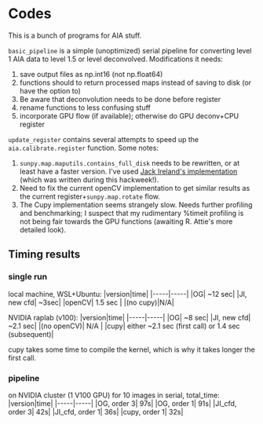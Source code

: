 # Codes
This is a bunch of programs for AIA stuff.

`basic_pipeline` is a simple (unoptimized) serial pipeline for converting level 1 AIA data to level 1.5 or level deconvolved. Modifications it needs:
1. save output files as np.int16 (not np.float64)
2. functions should to return processed maps instead of saving to disk (or have the option to)
3. Be aware that deconvolution needs to be done before register
4. rename functions to less confusing stuff
5. incorporate GPU flow (if available); otherwise do GPU deconv+CPU register

`update_register` contains several attempts to speed up the `aia.calibrate.register` function. Some notes:
1. `sunpy.map.maputils.contains_full_disk` needs to be rewritten, or at least have a faster version. I've used [Jack Ireland's implementation](https://github.com/wafels/sunpy/blob/faster_full_disk/sunpy/map/maputils.py#L149) (which was written during this hackweek!).
2. Need to fix the current openCV implementation to get similar results as the current register+`sunpy.map.rotate` flow.
3. The Cupy implementation seems strangely slow. Needs further profiling and benchmarking; I suspect that my rudimentary %timeit profiling is not being fair towards the GPU functions (awaiting R. Attie's more detailed look).

## Timing results
### single run
local machine, WSL+Ubuntu:
|version|time|
|-----|-----|
|OG| ~12 sec|
|JI, new cfd| ~3sec|
|openCV| 1.5 sec |
|(no cupy)|N/A|

NVIDIA raplab (v100):
|version|time|
|-----|-----|
|OG| ~8 sec|
|JI, new cfd| ~2.1 sec|
|(no openCV)| N/A |
|cupy| either ~2.1 sec (first call) or 1.4 sec (subsequent)|

cupy takes some time to compile the kernel, which is why it takes longer the first call.

### pipeline
on NVIDIA cluster (1 V100 GPU)
for 10 images in serial, total_time:
|version|time|
|-----|-----|
|OG, order 3|  97s|
|OG, order 1|  91s|
|JI_cfd, order 3| 42s|
|JI_cfd, order 1| 36s|
|cupy, order 1| 32s|


